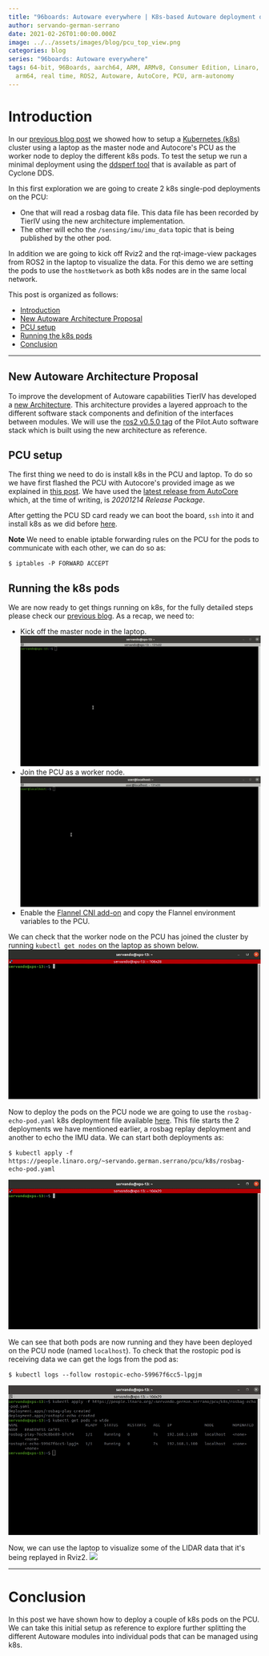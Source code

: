 ```yaml
---
title: "96boards: Autoware everywhere | K8s-based Autoware deployment on PCU"
author: servando-german-serrano
date: 2021-02-26T01:00:00.000Z
image: ../../assets/images/blog/pcu_top_view.png
categories: blog
series: "96boards: Autoware everywhere"
tags: 64-bit, 96Boards, aarch64, ARM, ARMv8, Consumer Edition, Linaro, Linux,
  arm64, real time, ROS2, Autoware, AutoCore, PCU, arm-autonomy
---
```


# Introduction

In our [previous blog post](https://www.96boards.org/blog/cyclonedds_on_kubernetes/) we showed how to setup a [Kubernetes (k8s)](https://kubernetes.io/) cluster using a laptop as the master node and Autocore's PCU as the worker node to deploy the different k8s pods. To test the setup we run a minimal deployment using the [ddsperf tool](https://github.com/eclipse-cyclonedds/cyclonedds/tree/master/src/tools/ddsperf) that is available as part of Cyclone DDS.

In this first exploration we are going to create 2 k8s single-pod deployments on the PCU:

- One that will read a rosbag data file. This data file has been recorded by TierIV using the new architecture implementation.
- The other will echo the `/sensing/imu/imu_data` topic that is being published by the other pod.

In addition we are going to kick off Rviz2 and the rqt-image-view packages from ROS2 in the laptop to visualize the data. For this demo we are setting the pods to use the `hostNetwork` as both k8s nodes are in the same local network.

This post is organized as follows:

- [Introduction](#introduction)
- [New Autoware Architecture Proposal](#new-autoware-architecture-proposal)
- [PCU setup](#pcu-setup)
- [Running the k8s pods](#running-the-k8s-pods)
- [Conclusion](#conclusion)

---

## New Autoware Architecture Proposal

To improve the development of Autoware capabilities TierIV has developed a [new Architecture](https://github.com/tier4/AutowareArchitectureProposal.proj/blob/master/design/Overview.md). This architecture provides a layered approach to the different software stack components and definition of the interfaces between modules. We will use the [ros2 v0.5.0 tag](https://github.com/tier4/AutowareArchitectureProposal.iv/tree/v0.5.0) of the Pilot.Auto software stack which is built using the new architecture as reference.

## PCU setup

The first thing we need to do is install k8s in the PCU and laptop. To do so we have first flashed the PCU with Autocore's provided image as we explained in [this post](https://www.96boards.org/blog/autocore_pcu_1/). We have used the [latest release from AutoCore](https://github.com/autocore-ai/autocore_pcu_doc/blob/master/docs/Resource_download.md#mpu-images) which, at the time of writing, is _20201214 Release Package_.

After getting the PCU SD card ready we can boot the board, `ssh` into it and install k8s as we did before [here](https://www.96boards.org/blog/cyclonedds_on_kubernetes/#installing-k8s).

**Note** We need to enable iptable forwarding rules on the PCU for the pods to communicate with each other, we can do so as:

```
$ iptables -P FORWARD ACCEPT
```

## Running the k8s pods

We are now ready to get things running on k8s, for the fully detailed steps please check our [previous blog](https://www.96boards.org/blog/cyclonedds_on_kubernetes/#using-k8s). As a recap, we need to:

- Kick off the master node in the laptop.
  ![](/assets/images/blog/dds_k8s_master_setup.gif)
- Join the PCU as a worker node.
  ![](/assets/images/blog/dds_k8s_worker_setup.gif)
- Enable the [Flannel CNI add-on](https://github.com/coreos/flannel) and copy the Flannel environment variables to the PCU.

We can check that the worker node on the PCU has joined the cluster by running `kubectl get nodes` on the laptop as shown below.
![](/assets/images/blog/dds_k8s_nodes2.gif)

Now to deploy the pods on the PCU node we are going to use the `rosbag-echo-pod.yaml` k8s deployment file available [here](https://people.linaro.org/~servando.german.serrano/pcu/k8s/). This file starts the 2 deployments we have mentioned earlier, a rosbag replay deployment and another to echo the IMU data. We can start both deployments as:

```
$ kubectl apply -f https://people.linaro.org/~servando.german.serrano/pcu/k8s/rosbag-echo-pod.yaml
```

![](/assets/images/blog/k8s_rosbag_depl.gif)

We can see that both pods are now running and they have been deployed on the PCU node (named `localhost`). To check that the rostopic pod is receiving data we can get the logs from the pod as:

```
$ kubectl logs --follow rostopic-echo-59967f6cc5-lpgjm
```

![](/assets/images/blog/k8s_rostopic.gif)

Now, we can use the laptop to visualize some of the LIDAR data that it's being replayed in Rviz2.
![](/assets/images/blog/k8s_vis.gif)

---

# Conclusion

In this post we have shown how to deploy a couple of k8s pods on the PCU. We can take this initial setup as reference to explore further splitting the different Autoware modules into individual pods that can be managed using k8s.
